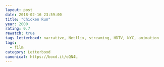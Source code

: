 ```yaml
---
layout: post 
date: 2018-02-16 23:59:00
title: "Chicken Run"
year: 2000
rating: 0.7
rewatch: true
tags_letterboxd: narrative, Netflix, streaming, HDTV, NYC, animation
tags:
  - film
category: Letterboxd
canonical: https://boxd.it/oQN4L
---
```

